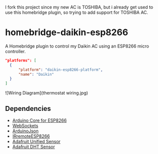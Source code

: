 I fork this project since my new AC is TOSHIBA, but i already get used to use this homebridge plugin, so trying to add support for TOSHIBA AC.

# homebridge-daikin-esp8266

A Homebridge plugin to control my Daikin AC using an ESP8266 micro controller.

```json
"platforms": [
  {
      "platform": "daikin-esp8266-platform",
      "name": "Daikin"
  }
]
```

![Wiring Diagram](thermostat wiring.jpg)

## Dependencies

* [Arduino Core for ESP8266](https://github.com/esp8266/Arduino)
* [WebSockets](https://github.com/Links2004/arduinoWebSockets)
* [ArduinoJson](https://github.com/bblanchon/ArduinoJson)
* [IRremoteESP8266](https://github.com/markszabo/IRremoteESP8266)
* [Adafruit Unified Sensor](https://github.com/adafruit/Adafruit_Sensor)
* [Adafruit DHT Sensor](https://github.com/adafruit/DHT-sensor-library)
